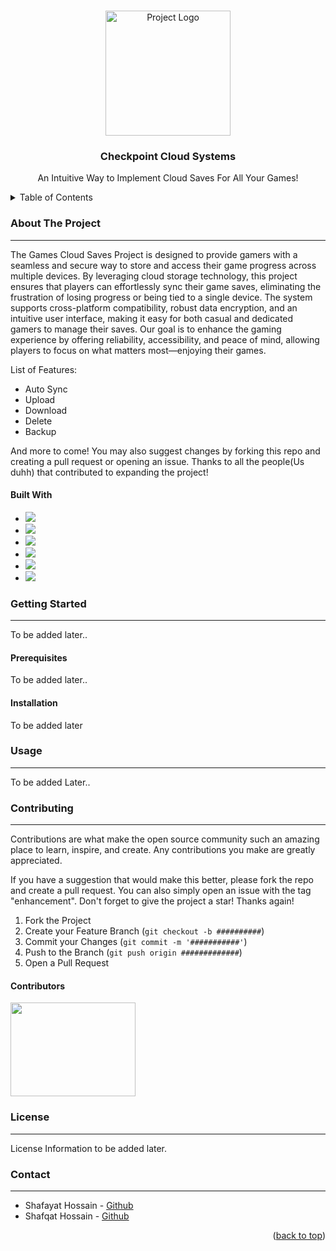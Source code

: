 <!--PROJECT LOGO -->

<br />
<div align = "center">
<p align="center">
 <img src ="https://i.imgur.com/mxrDruJ.png" alt="Project Logo" width ="200">
</p>

<h3 align="center">Checkpoint Cloud Systems</h3>

<p align="center">
An Intuitive Way to Implement Cloud Saves For All Your Games!
</p>
</div>

<!-- TABLE OF CONTENTS -->

<details>
  <summary>Table of Contents</summary>
  <ol>
    <li>
      <a href="#about-the-project">About The Project</a>
      <ul>
        <li><a href="#built-with">Built With</a></li>
      </ul>
    </li>
    <li>
      <a href="#getting-started">Getting Started</a>
      <ul>
        <li><a href="#prerequisites">Prerequisites</a></li>
        <li><a href="#installation">Installation</a></li>
      </ul>
    </li>
    <li><a href="#usage">Usage</a></li>
    <li><a href="#contributing">Contributing</a></li>
    <li><a href="#license">License</a></li>
    <li><a href="#contact">Contact</a></li>
  </ol>
</details>
  </ol>
</details>
<!-- ABOUT THE PROJECT -->

<h3 align="left">About The Project</h3>

---

The Games Cloud Saves Project is designed to provide gamers with a seamless and secure way to store and access their game progress across multiple devices. By leveraging cloud storage technology, this project ensures that players can effortlessly sync their game saves, eliminating the frustration of losing progress or being tied to a single device. The system supports cross-platform compatibility, robust data encryption, and an intuitive user interface, making it easy for both casual and dedicated gamers to manage their saves. Our goal is to enhance the gaming experience by offering reliability, accessibility, and peace of mind, allowing players to focus on what matters most—enjoying their games.

<p align="left">
List of Features:
</p>
<ul>
<li><a>Auto Sync</a></li>
<li><a>Upload</a></li>
<li><a>Download</a></li>
<li><a>Delete</a></li>
<li><a>Backup</a></li>
</ul>
And more to come!
You may also suggest changes by forking this repo and creating a pull request or opening an issue.
Thanks to all the people(Us duhh) that contributed to expanding the project!
<h4 align="left">Built With</h4>
<ul>
<li><a href="https://react.dev"><img src ="https://img.shields.io/badge/React_Native-20232A?style=for-the-badge&logo=react&logoColor=61DAFB"></a></li>
<li><a href="https://www.javascript.com"><img src ="https://img.shields.io/badge/JavaScript-323330?style=for-the-badge&logo=javascript&logoColor=F7DF1E"></a></li>
<li><a href="https://www.typescriptlang.org"><img src="https://img.shields.io/badge/TypeScript-007ACC?style=for-the-badge&logo=typescript&logoColor=white"></a></li>
<li><a href="https://www.electronjs.org"><img src="https://img.shields.io/badge/Electron-2B2E3A?style=for-the-badge&logo=electron&logoColor=9FEAF9"></a></li>
<li><a href="https://ui.shadcn.com"><img src="https://img.shields.io/badge/shadcn%2Fui-000000?style=for-the-badge&logo=shadcnui&logoColor=white"></a></li>
<li><a href="https://tailwindcss.com"><img src="https://img.shields.io/badge/Tailwind_CSS-38B2AC?style=for-the-badge&logo=tailwind-css&logoColor=white"></a></li>
</ul>

<!-- GETTING STARTED -->

<h3 align="left">Getting Started</h3>

---

To be added later..

<h4 align="left">Prerequisites</h4>

To be added later..

<h4 align="left">Installation</h4>

To be added later

<!-- USAGE EXAMPLES -->

<h3 align="left">Usage</h3>

---

To be added Later..

<!-- CONTRIBUTING -->

<h3 align="left">Contributing</h3>

---

Contributions are what make the open source community such an amazing place to learn, inspire, and create. Any contributions you make are greatly appreciated.

If you have a suggestion that would make this better, please fork the repo and create a pull request. You can also simply open an issue with the tag "enhancement".
Don't forget to give the project a star! Thanks again!

1. Fork the Project
2. Create your Feature Branch (`git checkout -b ##########`)
3. Commit your Changes (`git commit -m '###########'`)
4. Push to the Branch (`git push origin #############`)
5. Open a Pull Request

<h4 align="left">Contributors</h4>

<a href="https://github.com/Shafayat1777/check-point/graphs/contributors">
    <img src ="https://i.imgur.com/4375JjA.png" width ="200" height="150"></a>

<!-- LICENSE -->

<h3 align="left">License</h3>

---

License Information to be added later.

<!-- CONTACT -->
<h3 align="left">Contact</h3>

---

<ul>
<li>Shafayat Hossain - <a href="https://github.com/Shafayat1777">Github</a></li>
<li>Shafqat Hossain - <a href="https://github.com/ShafqatHossain">Github</a></li>
</ul>

<p align="right">(<a href="#about-the-project">back to top</a>)</p>
